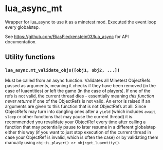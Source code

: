 # lua_async_mt
Wrapper for lua_async to use it as a minetest mod.
Executed the event loop every globalstep.

See https://github.com/EliasFleckenstein03/lua_async for API documentation.

## Utility functions

### `lua_async.mt_validate_objs([obj1, obj2, ...])`
Must be called from an async function.
Validates all Minetest ObjectRefs passed as arguments, meaning it checks if they have been removed (in the case of luaentities) or left the game (in the case of players). If one of the refs is not valid, the current thread dies - essentially meaning _this function never returns_ if one of the ObjectRefs is not valid. An error is raised if an arguments are given to this function that is not ObjectRefs at all.
Since ObjectRefs may turn into dangling ones after a `yield` (which includes `await`, `sleep` or other functions that may pause the current thread) it is recommended you revalidate your ObjectRef every time after calling a function that may potentially pause to later resume in a different globalstep either this way (if you want to just stop execution of the current thread in case your ObjectRef is invalid, which is often the case) or by validating them manually using `obj:is_player() or obj:get_luaentity()`.
